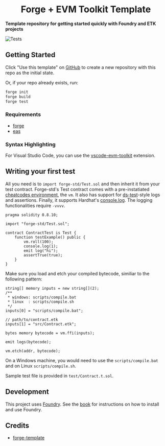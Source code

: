 # <h1 align="center"> Forge + EVM Toolkit Template </h1>

**Template repository for getting started quickly with Foundry and ETK projects**

![Tests](https://github.com/Saw-mon-and-Natalie/forge-etk-template/actions/workflows/test.yml/badge.svg)

## Getting Started

Click "Use this template" on [GitHub](https://github.com/Saw-mon-and-Natalie/forge-etk-template) to create a new repository with this repo as the initial state.

Or, if your repo already exists, run:
```sh
forge init
forge build
forge test
```

### Requirements

- [forge](https://github.com/foundry-rs/foundry)
- [eas](https://github.com/quilt/etk)

### Syntax Highlighting

For Visual Studio Code, you can use the [vscode-evm-toolkit](https://marketplace.visualstudio.com/items?itemName=Saw-mon-and-Natalie.vscode-evm-toolkit) extension.

## Writing your first test

All you need is to `import forge-std/Test.sol` and then inherit it from your test contract. Forge-std's Test contract comes with a pre-instatiated [cheatcodes environment](https://book.getfoundry.sh/cheatcodes/), the `vm`. It also has support for [ds-test](https://book.getfoundry.sh/reference/ds-test.html)-style logs and assertions. Finally, it supports Hardhat's [console.log](https://github.com/brockelmore/forge-std/blob/master/src/console.sol). The logging functionalities require `-vvvv`.

```solidity
pragma solidity 0.8.10;

import "forge-std/Test.sol";

contract ContractTest is Test {
    function testExample() public {
        vm.roll(100);
        console.log(1);
        emit log("hi");
        assertTrue(true);
    }
}
```

Make sure you load and etch your compiled bytecode, similiar to the following pattern:

```solidity
string[] memory inputs = new string[](2);
/**
 * windows: scripts/compile.bat
 * linux  : scripts/compile.sh
 */
inputs[0] = "scripts/compile.bat";

// path/to/contract.etk
inputs[1] = "src/Contract.etk";

bytes memory bytecode = vm.ffi(inputs);

emit logs(bytecode);

vm.etch(addr, bytecode);
```

On a Windows machine, you would need to use the `scripts/compile.bat` and on Linux `scripts/compile.sh`.

Sample test file is provided in `test/Contract.t.sol`.

## Development

This project uses [Foundry](https://getfoundry.sh). See the [book](https://book.getfoundry.sh/getting-started/installation.html) for instructions on how to install and use Foundry.

## Credits

- [forge-template](https://github.com/foundry-rs/forge-template)